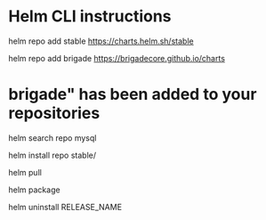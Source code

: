 # Helm CLI instructions 

helm repo add stable https://charts.helm.sh/stable

helm repo add brigade https://brigadecore.github.io/charts
# brigade" has been added to your repositories
helm search repo mysql

helm install repo stable/<chartname> <releasename>
  
helm pull <chartname>
  
helm package <chartname>

helm uninstall RELEASE_NAME